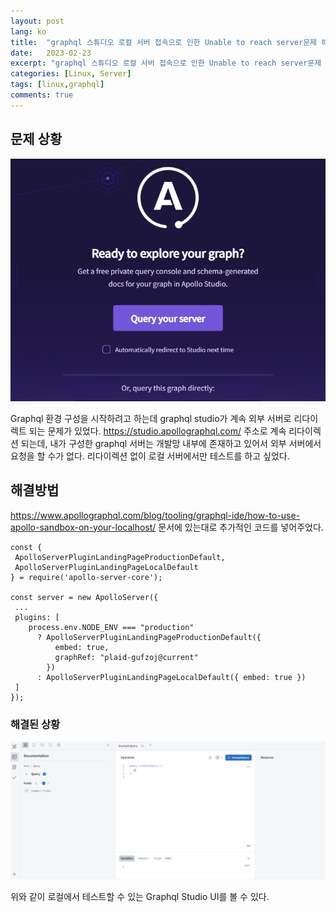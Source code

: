 ```yaml
---
layout: post
lang: ko
title:  "graphql 스튜디오 로컬 서버 접속으로 인한 Unable to reach server문제 해결"
date:   2023-02-23
excerpt: "graphql 스튜디오 로컬 서버 접속으로 인한 Unable to reach server문제 해결"
categories: [Linux, Server]
tags: [linux,graphql]
comments: true
---
```


## 문제 상황

![Problem](/assets/img/2023-02-23/1.PNG)

Graphql 환경 구성을 시작하려고 하는데 graphql studio가 계속 외부 서버로 리다이렉트 되는 문제가 있었다. https://studio.apollographql.com/ 주소로 계속 리다이렉션 되는데, 내가 구성한 graphql 서버는 개발망 내부에 존재하고 있어서 외부 서버에서 요청을 할 수가 없다. 리다이렉션 없이 로컬 서버에서만 테스트를 하고 싶었다. 


## 해결방법

https://www.apollographql.com/blog/tooling/graphql-ide/how-to-use-apollo-sandbox-on-your-localhost/ 문서에 있는대로 추가적인 코드를 넣어주었다. 

```
const {
 ApolloServerPluginLandingPageProductionDefault,
 ApolloServerPluginLandingPageLocalDefault
} = require('apollo-server-core');

const server = new ApolloServer({
 ...
 plugins: [
    process.env.NODE_ENV === "production"
      ? ApolloServerPluginLandingPageProductionDefault({
          embed: true,
          graphRef: "plaid-gufzoj@current"
        })
      : ApolloServerPluginLandingPageLocalDefault({ embed: true })
 ]
});

```


### 해결된 상황
![Solved](/assets/img/2023-02-23/2.PNG)

위와 같이 로컬에서 테스트할 수 있는 Graphql Studio UI를 볼 수 있다.  